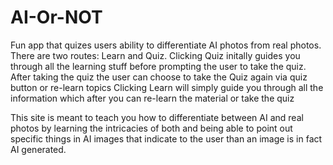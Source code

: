 # AI-Or-NOT
Fun app that quizes users ability to differentiate AI photos from real photos.
There are two routes: Learn and Quiz.
  Clicking Quiz initally guides you through all the learning stuff before prompting the user to take the quiz. 
    After taking the quiz the user can choose to take the Quiz again via quiz button or re-learn topics
  Clicking Learn will simply guide you through all the information which after you can re-learn the material or take the quiz

This site is meant to teach you how to differentiate between AI and real photos by learning the intricacies of both and being able to point out specific things in AI images that indicate to the user than an image is in fact AI generated.
